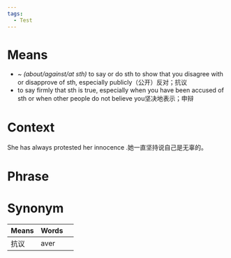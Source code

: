 ```yaml
---
tags:
  - Test
---
```

# Means
- *~ (about/against/at sth)* to say or do sth to show that you disagree with or disapprove of sth, especially publicly（公开）反对；抗议
- to say firmly that sth is true, especially when you have been accused of sth or when other people do not believe you坚决地表示；申辩
# Context
She has always protested her innocence .她一直坚持说自己是无辜的。
# Phrase

# Synonym
| Means | Words |     |
| ----- | ----- | --- |
| 抗议    | aver  |     |
